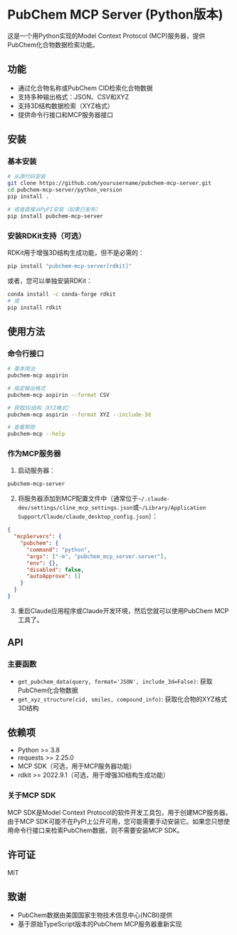 # PubChem MCP Server (Python版本)

这是一个用Python实现的Model Context Protocol (MCP)服务器，提供PubChem化合物数据检索功能。

## 功能

- 通过化合物名称或PubChem CID检索化合物数据
- 支持多种输出格式：JSON、CSV和XYZ
- 支持3D结构数据检索（XYZ格式）
- 提供命令行接口和MCP服务器接口

## 安装

### 基本安装

```bash
# 从源代码安装
git clone https://github.com/yourusername/pubchem-mcp-server.git
cd pubchem-mcp-server/python_version
pip install .

# 或者直接从PyPI安装（如果已发布）
pip install pubchem-mcp-server
```

### 安装RDKit支持（可选）

RDKit用于增强3D结构生成功能，但不是必需的：

```bash
pip install "pubchem-mcp-server[rdkit]"
```

或者，您可以单独安装RDKit：

```bash
conda install -c conda-forge rdkit
# 或
pip install rdkit
```

## 使用方法

### 命令行接口

```bash
# 基本用法
pubchem-mcp aspirin

# 指定输出格式
pubchem-mcp aspirin --format CSV

# 获取3D结构（XYZ格式）
pubchem-mcp aspirin --format XYZ --include-3d

# 查看帮助
pubchem-mcp --help
```

### 作为MCP服务器

1. 启动服务器：

```bash
pubchem-mcp-server
```

2. 将服务器添加到MCP配置文件中（通常位于`~/.claude-dev/settings/cline_mcp_settings.json`或`~/Library/Application Support/Claude/claude_desktop_config.json`）：

```json
{
  "mcpServers": {
    "pubchem": {
      "command": "python",
      "args": ["-m", "pubchem_mcp_server.server"],
      "env": {},
      "disabled": false,
      "autoApprove": []
    }
  }
}
```

3. 重启Claude应用程序或Claude开发环境，然后您就可以使用PubChem MCP工具了。

## API

### 主要函数

- `get_pubchem_data(query, format='JSON', include_3d=False)`: 获取PubChem化合物数据
- `get_xyz_structure(cid, smiles, compound_info)`: 获取化合物的XYZ格式3D结构

## 依赖项

- Python >= 3.8
- requests >= 2.25.0
- MCP SDK（可选，用于MCP服务器功能）
- rdkit >= 2022.9.1（可选，用于增强3D结构生成功能）

### 关于MCP SDK

MCP SDK是Model Context Protocol的软件开发工具包，用于创建MCP服务器。由于MCP SDK可能不在PyPI上公开可用，您可能需要手动安装它。如果您只想使用命令行接口来检索PubChem数据，则不需要安装MCP SDK。

## 许可证

MIT

## 致谢

- PubChem数据由美国国家生物技术信息中心(NCBI)提供
- 基于原始TypeScript版本的PubChem MCP服务器重新实现
